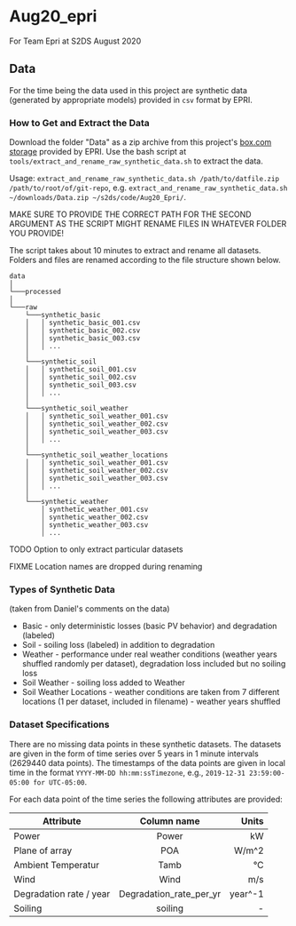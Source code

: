# Aug20_epri
For Team Epri at S2DS August 2020



## Data 

For the time being the data used in this project are synthetic data (generated by appropriate models) provided in `csv` format by EPRI. 

### How to Get and Extract the Data

Download the folder "Data" as a zip archive from this project's [box.com storage](https://app.box.com/folder/117614749421) provided by EPRI. Use the bash script at `tools/extract_and_rename_raw_synthetic_data.sh` to extract the data. 

Usage: `extract_and_rename_raw_synthetic_data.sh /path/to/datfile.zip /path/to/root/of/git-repo`, e.g. `extract_and_rename_raw_synthetic_data.sh ~/downloads/Data.zip ~/s2ds/code/Aug20_Epri/`.

MAKE SURE TO PROVIDE THE CORRECT PATH FOR THE SECOND ARGUMENT AS THE SCRIPT MIGHT RENAME FILES IN WHATEVER FOLDER YOU PROVIDE!

The script takes about 10 minutes to extract and rename all datasets. Folders and files are renamed according to the file structure shown below.

```
data
│
└───processed
│   
└───raw
    └───synthetic_basic
    │   │ synthetic_basic_001.csv
    │   │ synthetic_basic_002.csv
    │   │ synthetic_basic_003.csv
    │   │ ...
    │   
    └───synthetic_soil
    │   │ synthetic_soil_001.csv
    │   │ synthetic_soil_002.csv
    │   │ synthetic_soil_003.csv
    │   │ ...
    │   
    └───synthetic_soil_weather
    │   │ synthetic_soil_weather_001.csv
    │   │ synthetic_soil_weather_002.csv
    │   │ synthetic_soil_weather_003.csv
    │   │ ...
    │   
    └───synthetic_soil_weather_locations
    │   │ synthetic_soil_weather_001.csv
    │   │ synthetic_soil_weather_002.csv
    │   │ synthetic_soil_weather_003.csv
    │   │ ...
    │   
    └───synthetic_weather
        │ synthetic_weather_001.csv
        │ synthetic_weather_002.csv
        │ synthetic_weather_003.csv
        │ ...
```

TODO Option to only extract particular datasets

FIXME Location names are dropped during renaming

### Types of Synthetic Data

(taken from Daniel's comments on the data)

- Basic - only deterministic losses (basic PV behavior) and degradation (labeled)
- Soil - soiling loss (labeled) in addition to degradation
- Weather - performance under real weather conditions (weather years shuffled randomly per dataset), degradation loss included but no soiling loss
- Soil Weather  - soiling loss added to Weather
- Soil Weather Locations - weather conditions are taken from 7 different locations (1 per dataset, included in filename) - weather years shuffled

### Dataset Specifications

There are no missing data points in these synthetic datasets. The datasets are given in the form of time series over 5 years in 1 minute intervals (2629440 data points). The timestamps of the data points are given in local time in the format `YYYY-MM-DD hh:mm:ssTimezone`, e.g., `2019-12-31 23:59:00-05:00 for UTC-05:00`.

For each data point of the time series the following attributes are provided:

| Attribute               | Column name             |  Units  |
|-------------------------|:-----------------------:|--------:|
| Power                   | Power                   | kW      |
| Plane of array          | POA                     | W/m^2   |
| Ambient Temperatur      | Tamb                    | °C      |
| Wind                    | Wind                    | m/s     |
| Degradation rate / year | Degradation_rate_per_yr | year^-1 |
| Soiling                 | soiling                 | -       |
